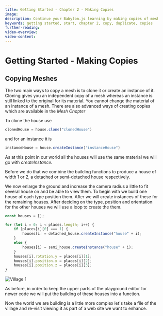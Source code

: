 ```yaml
---
title: Getting Started - Chapter 2 - Making Copies
image: 
description: Continue your Babylon.js learning by making copies of meshes.
keywords: getting started, start, chapter 2, copy, duplicate, copies
further-reading:
video-overview:
video-content:
---
```


# Getting Started - Making Copies

## Copying Meshes
The two main ways to copy a mesh is to clone it or create an instance of it. Cloning gives you an independent copy of a mesh whereas an instance is still linked to the original for its material. You cannot change the material of an instance of a mesh. There are also advanced ways of creating copies which are available in the *Mesh Chapter*

To clone the house use

```javascript
clonedHouse = house.clone("clonedHouse")
```
and for an instance it is
```javascript
instanceHouse = house.createInstance("instanceHouse")
```

As at this point in our world all the houses will use the same material we will go with *createInstance*.

Before we do that we combine the building functions to produce a house of width 1 or 2, a detached or semi-detached house respectively.

<Playground id="#KBS9I5#77" title="Expanding the House Building Function" description="A playground expanding the house building function to accept a width of 1 or 2 for a detached or semi-detached house." image="/img/playgroundsAndNMEs/gettingStartedCopies1.jpg"/>

We now enlarge the ground and increase the camera radius a little to fit several house on and be able to view them.
To begin with we build one house of each type position them. After we will create instances of these for the remaining houses. After deciding on the type, position and orientation for the other houses we will use a loop to create the them.

```javascript
const houses = [];

for (let i = 0; i < places.length; i++) {
    if (places[i][0] === 1) {
        houses[i] = detached_house.createInstance("house" + i);
    }
    else {
        houses[i] = semi_house.createInstance("house" + i);
    }
    houses[i].rotation.y = places[i][1];
    houses[i].position.x = places[i][2];
    houses[i].position.z = places[i][3];
}
```

<Playground id="#KBS9I5#78" title="Creating Multiple House Instances" description="A playground demonstrating how to create instances of a 3D object." image="/img/playgroundsAndNMEs/gettingStartedCopies2.jpg"/>

![Village 1](/img/getstarted/village1.png)

As before, in order to keep the upper parts of the playground editor for newer code we will put the building of these houses into a function.

<Playground id="#KBS9I5#79" title="Wrapping Instances Into a Function" description="Wrapping the house instancing loop into a function." image="/img/playgroundsAndNMEs/gettingStartedCopies2.jpg"/>

Now the world we are building is a little more complex let's take a file of the village and re-visit viewing it as part of a web site we want to enhance.

<Playground id="#KBS9I5#80" title="Importing the Village as a .glb File" description="An example of how to load a .glb of the starting village into your scene." image="/img/playgroundsAndNMEs/gettingStartedCopies2.jpg"/>




